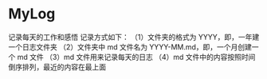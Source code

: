 # MyLog

记录每天的工作和感悟
记录方式如下：
（1）文件夹的格式为 YYYY，即，一年建一个日志文件夹
（2）文件夹中 md 文件名为 YYYY-MM.md，即，一个月创建一个 md 文件
（3）md 文件用来记录每天的日志
（4）md 文件中的内容按照时间倒序排列，最近的内容在最上面

